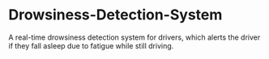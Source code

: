 # Drowsiness-Detection-System
A real-time drowsiness detection system for drivers, which alerts the driver if they fall asleep due to fatigue while still driving.
